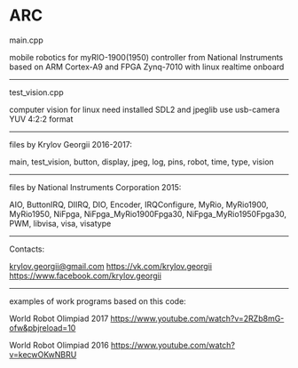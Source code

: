 # ARC

main.cpp

mobile robotics 
for myRIO-1900(1950) controller from National Instruments 
based on ARM Cortex-A9 and FPGA Zynq-7010
with linux realtime onboard

----

test_vision.cpp

computer vision 
for linux
need installed SDL2 and jpeglib
use usb-camera YUV 4:2:2 format

----

files by Krylov Georgii 2016-2017:

main, test_vision, button, display, jpeg, log, pins, robot, time, type, vision

----

files by National Instruments Corporation 2015:

AIO, ButtonIRQ, DIIRQ, DIO, Encoder, IRQConfigure, MyRio, MyRio1900, MyRio1950, NiFpga, NiFpga_MyRio1900Fpga30,  	NiFpga_MyRio1950Fpga30, PWM, libvisa, visa, visatype

----

Contacts:

krylov.georgii@gmail.com
https://vk.com/krylov.georgii
https://www.facebook.com/krylov.georgii

----

examples of work programs based on this code:

World Robot Olimpiad 2017
https://www.youtube.com/watch?v=2RZb8mG-ofw&pbjreload=10

World Robot Olimpiad 2016
https://www.youtube.com/watch?v=kecwOKwNBRU
